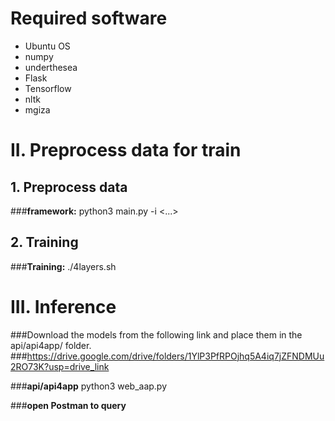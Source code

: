 # Required software
- Ubuntu OS
- numpy
- underthesea
- Flask
- Tensorflow
- nltk
- mgiza


	
# II. Preprocess data for train 

## 1. Preprocess data

###**framework:** 
	python3 main.py -i <...>

## 2. Training
###**Training:** 
	./4layers.sh

# III. Inference
###Download the models from the following link and place them in the api/api4app/ folder.
###https://drive.google.com/drive/folders/1YlP3PfRPOjhq5A4iq7jZFNDMUu2RO73K?usp=drive_link

###**api/api4app** 
	python3 web_aap.py

###**open Postman to query** 
